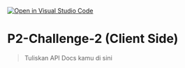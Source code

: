 [![Open in Visual Studio Code](https://classroom.github.com/assets/open-in-vscode-2e0aaae1b6195c2367325f4f02e2d04e9abb55f0b24a779b69b11b9e10269abc.svg)](https://classroom.github.com/online_ide?assignment_repo_id=15485839&assignment_repo_type=AssignmentRepo)
# P2-Challenge-2 (Client Side)

> Tuliskan API Docs kamu di sini
